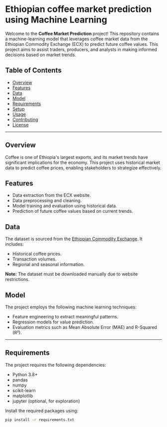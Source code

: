 # Ethiopian coffee market prediction using Machine Learning

Welcome to the **Coffee Market Prediction** project! This repository contains a machine-learning model that leverages coffee market data from the Ethiopian Commodity Exchange (ECX) to predict future coffee values. This project aims to assist traders, producers, and analysts in making informed decisions based on market trends.

## Table of Contents  
- [Overview](#overview)  
- [Features](#features)  
- [Data](#data)  
- [Model](#model)  
- [Requirements](#requirements)  
- [Setup](#setup)  
- [Usage](#usage)  
- [Contributing](#contributing)  
- [License](#license)  

---

## Overview  
Coffee is one of Ethiopia's largest exports, and its market trends have significant implications for the economy. This project uses historical market data to predict coffee prices, enabling stakeholders to strategize effectively.  

## Features  
- Data extraction from the ECX website.  
- Data preprocessing and cleaning.  
- Model training and evaluation using historical data.  
- Prediction of future coffee values based on current trends.  

## Data  
The dataset is sourced from the [Ethiopian Commodity Exchange](https://www.ecx.com.et/). It includes:  
- Historical coffee prices.  
- Transaction volumes.  
- Regional and seasonal information.  

**Note:** The dataset must be downloaded manually due to website restrictions.  

## Model  
The project employs the following machine learning techniques:  
- Feature engineering to extract meaningful patterns.  
- Regression models for value prediction.  
- Evaluation metrics such as Mean Absolute Error (MAE) and R-Squared (R²).  

---

## Requirements  
The project requires the following dependencies:  
- Python 3.8+  
- pandas  
- numpy  
- scikit-learn  
- matplotlib  
- jupyter (optional, for exploration)  

Install the required packages using:  
```bash  
pip install -r requirements.txt  
